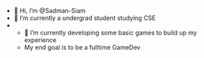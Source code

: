 - 👋 Hi, I’m @Sadman-Siam
- 🌱 I’m currently a undergrad student studying CSE
- - 👀 I’m currently developing some basic games to build up my experience
  - My end goal is to be a fulltime GameDev 


<!---
Sadman-Siam/Sadman-Siam is a ✨ special ✨ repository because its `README.md` (this file) appears on your GitHub profile.
You can click the Preview link to take a look at your changes.
--->
